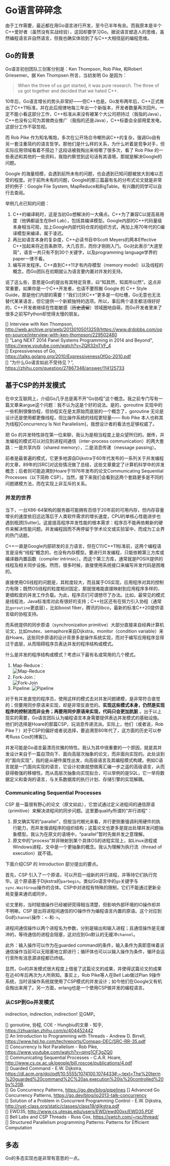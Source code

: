 # Go语言碎碎念
由于工作需要，最近都在用Go语言进行开发，至今已半年有余。而我原本是半个C++爱好者（虽然没有实战经验），这回却要学习Go。据说语言塑造人的思维，虽然编程语言非自然语言，但我也确实体验到了与C++大相径庭的编程思维。

## Go的背景
Go语言初创团队三剑客分别是：Ken Thompson, Rob Pike, 和Robert Griesemer。据 Ken Thompsen 所言，当初发明 Go 是因为：
> When the three of us got started, it was pure research. The three of us got together and decided that we hated C++.

10年后，Go语言增长的势头非常好——但C++也是。Go发布两年后，C++正式推出了C++11标准，并在此后规律地每三年出一个新版本，开发者数量再次回升。一定不能小看这部分工作，C++标准从来没有被某个大公司把持过（我指的Java），C++也没有公司为其做商业推广（我指的还是Java），C++标委会全部用爱发电，这部分工作不容忽视。

而 Rob Pike 作为知名嘴炮，多次在公开场合冷嘲热讽C++的复杂，强调Go自有另一套注重简约的语言哲学。那他们是什么样的关系，为什么听着是竞争对手，但实际应用领域看着不搭边？这段话被我掏出来咀嚼了很多次，看了 Rob Pike 的一些表述和其他的一些资料，我隐约察觉到这句话有其语境，那就是解决Google的问题。

Google 的海量规模，会遇到前所未有的问题，也会遇到已知问题被放大到难以忍受的程度。对于前所未有的问题，Google的那三篇最有名的分布式论文就是非常好的例子：Google File System, MapReduce和BigTable。有兴趣的同学可以自行去查阅。

举例几点已知的问题：
1. C++的编译耗时，这是当初Go想解决的一大痛点。C++为了兼容C以提高易用度（他俩都诞生在Bell Lab），包括其编译模型。Google内部的C++代码量级本身相当可观，加上Google内部代码仓库的组织方式，再加上用70年代的C编译模型来编译，属于凌迟。
2. 再比如语言本身的复杂度，C++必读书目中Scott Meyers的两本Effective C++加起来将近百条款项，大几百页，而你才刚刚入门。Go对此表示“大道至简”，语言一共只有不到30个关键字，以及programming language学界的paper一律不看。
3. 编写并发程序。C++直到C++11才有内存模型（memory model）以及线程的概念，而Go团队在初期就认为语言要内置对并发的支持。

说了这么些，意思是Go的提出有其特定背景，曰“知其然，知其所以然”。这点非常重要，如果你是一个C++开发者，也请不要照搬 Google 的 C++ Style Guide，那是他们内部的需要！“我们讨厌C++”更多是一句吐槽，Go无意也无法替代某某语言，但它提供一个新颖独特的选项。所以，事后两个语言都活得好好的，C++开发者继续在性能敏感（~~历史遗留~~）领域圈地自萌，而Go开发者里来了很多之前写Python却觉得太慢的朋友。

[] Interview with Ken Thompson, http://web.archive.org/web/20130105013259/https://www.drdobbs.com/open-source/interview-with-ken-thompson/229502480  
[] "Lang NEXT 2014 Panel Systems Programming in 2014 and Beyond", https://www.youtube.com/watch?v=ZQR32nTVF_4  
[] Expressiveness of Go, https://talks.golang.org/2010/ExpressivenessOfGo-2010.pdf  
[] “为什么Go语言如此不受待见？”, https://zhihu.com/question/27867348/answer/114125733  

## 基于CSP的并发模式
在中文互联网上，介绍Go几乎总是离不开“Go协程”这个概念。我之前专门写有一篇文章来argue这个问题：我不认为这是个好的说法。是的，goroutine 实现中的一些机制很像协程，但协程实在是太原始而底层的一个概念了，goroutine 无论是设计还是使用都更像线程，但比操作系统的线程更轻量—— Rob Pike 本人也称其为线程[Concurrency Is Not Parallelism]，我想设计者的看法也足够权威了。

把 Go 的并发特性排在第一位来聊，我认为是相当程度上是众望所归的。据传，并发编程的模式可以对应到进程间通信（inter-process communication）的两大套路：一是共享内存（shared memory），二是消息传递（message passing）。

前者是最普遍的模式，它更多地源自Dijkstra于60年代发布的一系列关于并发编程的文章，89年的[SRC]对这些情况做了总结，这些文章奠定了计算机科学中的并发概念；后者则可能追溯到Hoare于1976年发布的论文Communicating Sequential Processes（以下简称 CSP）。当然，接下来我们会看到这两个套路更多是不同的问题建模方法，而在实现上非互斥的关系。

### 并发的世界
当下，一台X86-64架构的服务器可能拥有百倍于20年前的可用内存，但内存容量增长的速度依旧远远落后于人类软件需求的增长速度，CPU的单核心性能进步也遇到瓶颈[Sutter]。这是提高程序并发性能的根本需求：程序员不能再依赖新的硬件来解决性能问题。并发编程因而不再停留于学术论文或实验室中，而成为工业界的热门话题。

C++一直是Google内部研发的主力语言，但在C11/C++11标准前，这两个编程语言是没有“线程”概念的，也没有内存模型。要进行并发编程，只能依赖第三方库或编译器内置函数（compiler intrinsic）。而这个第三方库，通常就是POSIX提供的线程及相关同步设施。然而，很多时候，直接使用系统接口来编写并发代码是困难的。

直接使用OS线程的问题是，其粒度较大，而且属于OS实现，应用程序对其的控制力有限；既然OS线程的粒度相对固定，那就很难能直接映射到应用程序多样的、更细粒度的并发工作负载。为此，程序员们可谓想尽了办法。比如，最常见的模式是线程池，Java标准库对此有很好的支持；C++社区还有在努力引入协程（通常比`goroutine`更底层），比如boost fiber，腾讯的libco，最新的标准C++20提供语言级的协程支持。

而系统提供的同步原语（synchronization primitive）大部分直接来自经典计算机论文，比如mutex、semaphore来自Dijkstra，monitor（condition variable）来自Hoare。这些同步原语的设计背景多是操作系统实现，而对于编写应用程序显得过于底层，从而阻碍程序员表达并发的程序结构或模式。

什么是并发的程序结构或模式？考虑以下最有名或常用的几个模式。
1. Map-Reduce：  
![Map-Reduce](https://res.cloudinary.com/talend/image/upload/f_auto/q_auto/v1633234207/resources/seo-articles/seo-what-is-mapreduce_gj9ehi.jpg)  
2. Fork-Join：  
![Fork-Join](https://www.researchgate.net/profile/David-Beckingsale-2/publication/305806654/figure/fig2/AS:669527134175236@1536639116271/The-fork-join-model-used-for-thread-level-parallelism-in-OpenMP.png)
3. Pipeline:
![Pipeline](https://www.researchgate.net/publication/351818084/figure/fig2/AS:1026998491160582@1621866929847/Example-of-pipeline-parallel-training.png)

对于有并发直觉的程序员，使用这样的模式去对并发问题建模，是非常符合直觉的；但要用同步原语来实现，却是非常反直觉的。**实现这些模式本身，仍然是实现程序的控制流而非业务；再要用同步原语来实现，代码只会更加肮脏**
。出于以上现实的需要，Go语言团队认为编程语言本身需要提供表达并发模式的基础设施。他们的选择是Hoare的那篇CSP，玩消息传递流派。实际上，他们（或者说，Rob Pike？）对于CSP的偏好或者说选择，要追溯至80年代了，这方面的历史可以参考Russ Cox的博客[]。

并发可能是Go语言最漂亮优雅的特性。我认为其中很重要的一个原因，就是其并发设计来自于一篇自顶向下、面向高层次抽象的论文，而非面向实现的。此处谈到的“面向实现”，指的是从硬件属性出发，向高级语言及其编程模式构建。例如C语言就是一门面向实现的语言，它设计初衷就想做离汇编一步之遥的高级语言，从而获得极强的移植性。而从高层次抽象向实现拟合，可以举例的是SQL，它一举将数据定义和查询的语言，与关系数据库的执行计划、存储引擎的实现解耦。

### Communicating Sequential Processes
CSP 是一篇很有野心的论文（原文如此），它尝试通过定义进程间的通信原语（primitive）来解决进程间的同步问题。这里要qualify所谓的“并行进程”：
1. 原文确实写的“parallel”，但按当代眼光来看，并行更侧重强调利用硬件的执行能力，而并发强调程序的组织结构；这篇论文也更多是提出处理并发问题抽象模型。我认为在原文的语境中，“parallel”暂时先做并发之意理解。
2. 原文中的“process”并非映射到某个具体OS的进程实现上，如Linux进程或Windows进程，文中是一个更抽象的概念。我认为理解为执行流（thread of execution）就不错。

下面介绍CSP 的 Introduction 部分提出的要点。

首先，CSP 引入了一个原语，可以开启一组新的并行进程，并等待它们执行完毕。这个原语基于Dijkstra的`parbegin`。类似Go语言中的`go`关键字与`sync.WaitGroup`操作的合体。CSP中对进程有特殊的限制，它们不能通过更新全局变量来通讯或同步。

论文里称，当时赋值操作已经被研究得相当清楚，但影响外部环境的IO操作却并不明晰。CSP 提出将进程间通信的IO操作作为编程语言内置的原语。这个对应到Go的`channel`操作：`<-`和`->`。

进程间通信操作以两个进程名为参数，分别是输出和输入进程；且通信操作是无缓冲的，等待通信的进程会阻塞，这对应到Go默认的无缓冲`channel`。

此外：输入操作可以作为在guarded command的条件，输入条件为真即意味着该通信操作当前可以无阻塞地立即进行；循环体也可以以输入操作为条件，循环会运行至所有消息源进程都已终结。

显然，Go的并发模式很大程度上借鉴了这篇论文的成果，并使得这篇论文的成果在近40年后再次为人所熟知。事实上，Rob Pike等人在Bell Lab做过Plan 9操作系统，当时该操作系统就使用了CSP模式的并发设计；如今他们在Google又有机会掏出来用了。另一方面，erlang也是一个使用CSP做并发的编程语言。

### 从CSP到Go并发模式
indirection, indirection, indirection! 见GMP。


[] goroutine, 协程, COE - Hungbiu的文章 - 知乎, https://zhuanlan.zhihu.com/p/404452442  
[] An Introduction to Programming with Threads - Andrew D. Birrell, https://www.hpl.hp.com/techreports/Compaq-DEC/SRC-RR-35.pdf  
[] Concurrency Is Not Parallelism - Rob Pike, https://www.youtube.com/watch?v=qmg1CF3gZQ0  
[] Communicating Sequential Processes - C.A.R. Hoare, http://www.cs.ox.ac.uk/people/bill.roscoe/publications/4.pdf  
[] Guarded Command - E.W. Dijkstra, https://dl.acm.org/doi/pdf/10.5555/1074100.1074433#:~:text=The%20term%20guarded%20command%2C%20as,execution%20is%20controlled%20by%20B.  
[] Go Concurrency Patterns, https://go.dev/blog/pipelines 
[] Advanced Go Concurrency Patterns, https://go.dev/blog/io2013-talk-concurrency  
[] Solution of a Problem in Concurrent Programming Control - E.W. Dijkstra, http://rust-class.org/static/classes/class19/dijkstra.pdf  
[] EWD35, http://www.cs.utexas.edu/users/EWD/ewd00xx/EWD35.PDF  
[] Bell Labs and CSP Threads - Russ Cox, https://swtch.com/~rsc/thread/  
[] Structured Parallelism programming Patterns: Patterns for Efficient Computation
## 多态
Go的多态实现也是非常有意思的一点。